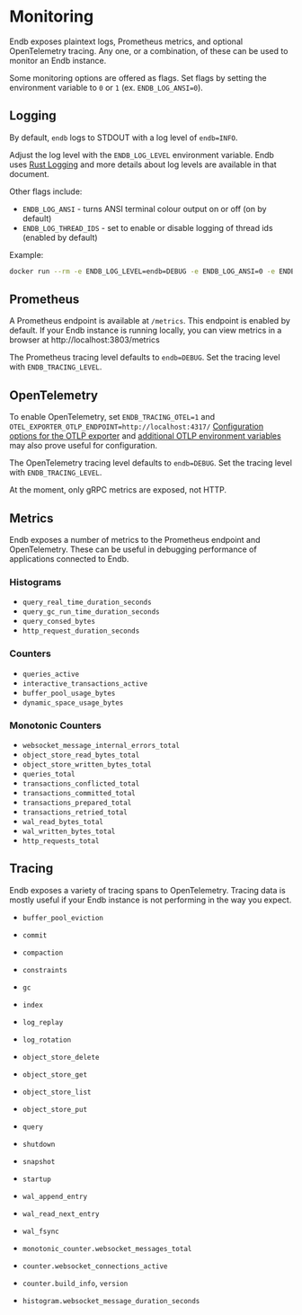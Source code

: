 # Monitoring

Endb exposes plaintext logs, Prometheus metrics,
and optional OpenTelemetry tracing.
Any one, or a combination, of these can be used to monitor an Endb instance.

Some monitoring options are offered as flags.
Set flags by setting the environment variable to `0` or `1`
(ex. `ENDB_LOG_ANSI=0`).

## Logging

By default, `endb` logs to STDOUT with a log level of `endb=INFO`.

Adjust the log level with the `ENDB_LOG_LEVEL` environment variable.
Endb uses [Rust Logging](https://docs.rs/env_logger/latest/env_logger/#enabling-logging)
and more details about log levels are available in that document.

Other flags include:

* `ENDB_LOG_ANSI` - turns ANSI terminal colour output on or off (on by default)
* `ENDB_LOG_THREAD_IDS` - set to enable or disable logging of thread ids (enabled by default)

Example:

```sh
docker run --rm -e ENDB_LOG_LEVEL=endb=DEBUG -e ENDB_LOG_ANSI=0 -e ENDB_LOG_THREAD_IDS=1 -p 3803:3803 -v demo_data:/app/endb_data docker.io/endatabas/endb:latest
```

## Prometheus

A Prometheus endpoint is available at `/metrics`.
This endpoint is enabled by default.
If your Endb instance is running locally, you can view metrics in a browser at
http://localhost:3803/metrics

The Prometheus tracing level defaults to `endb=DEBUG`.
Set the tracing level with `ENDB_TRACING_LEVEL`.

## OpenTelemetry

To enable OpenTelemetry, set `ENDB_TRACING_OTEL=1` and
`OTEL_EXPORTER_OTLP_ENDPOINT=http://localhost:4317/`
[Configuration options for the OTLP exporter](https://opentelemetry.io/docs/specs/otel/protocol/exporter/) and
[additional OTLP environment variables](https://opentelemetry.io/docs/concepts/sdk-configuration/otlp-exporter-configuration/)
may also prove useful for configuration.

The OpenTelemetry tracing level defaults to `endb=DEBUG`.
Set the tracing level with `ENDB_TRACING_LEVEL`.

At the moment, only gRPC metrics are exposed, not HTTP.

## Metrics

Endb exposes a number of metrics to the Prometheus endpoint and OpenTelemetry.
These can be useful in debugging performance of applications connected to Endb.

### Histograms

* `query_real_time_duration_seconds`
* `query_gc_run_time_duration_seconds`
* `query_consed_bytes`
* `http_request_duration_seconds`

### Counters

* `queries_active`
* `interactive_transactions_active`
* `buffer_pool_usage_bytes`
* `dynamic_space_usage_bytes`

### Monotonic Counters

* `websocket_message_internal_errors_total`
* `object_store_read_bytes_total`
* `object_store_written_bytes_total`
* `queries_total`
* `transactions_conflicted_total`
* `transactions_committed_total`
* `transactions_prepared_total`
* `transactions_retried_total`
* `wal_read_bytes_total`
* `wal_written_bytes_total`
* `http_requests_total`

## Tracing

Endb exposes a variety of tracing spans to OpenTelemetry.
Tracing data is mostly useful if your Endb instance is not performing in the way you expect.

* `buffer_pool_eviction`
* `commit`
* `compaction`
* `constraints`
* `gc`
* `index`
* `log_replay`
* `log_rotation`
* `object_store_delete`
* `object_store_get`
* `object_store_list`
* `object_store_put`
* `query`
* `shutdown`
* `snapshot`
* `startup`
* `wal_append_entry`
* `wal_read_next_entry`
* `wal_fsync`

* `monotonic_counter.websocket_messages_total`
* `counter.websocket_connections_active`
* `counter.build_info`, `version`
* `histogram.websocket_message_duration_seconds`
